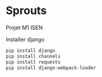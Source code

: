 # Sprouts
Projet M1 ISEN 


Installer django
```bash 
pip install django
pip install channels
pip install requests
pip install django-webpack-loader

```